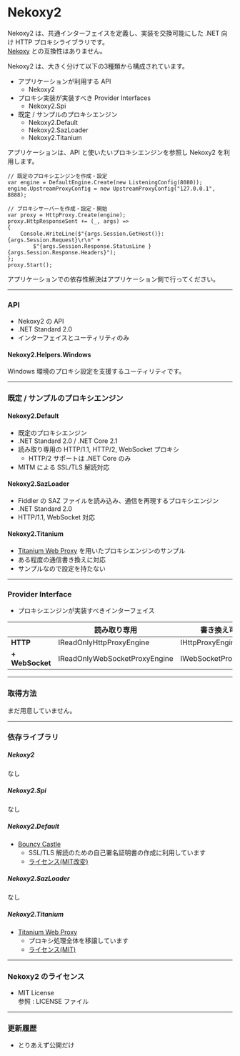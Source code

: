 Nekoxy2
================

Nekoxy2 は、共通インターフェイスを定義し、実装を交換可能にした .NET 向け HTTP プロキシライブラリです。  
[Nekoxy](https://github.com/veigr/Nekoxy) との互換性はありません。

Nekoxy2 は、大きく分けて以下の3種類から構成されています。

* アプリケーションが利用する API
    * Nekoxy2
* プロキシ実装が実装すべき Provider Interfaces
    * Nekoxy2.Spi
* 既定 / サンプルのプロキシエンジン
    * Nekoxy2.Default
    * Nekoxy2.SazLoader
    * Nekoxy2.Titanium

アプリケーションは、API と使いたいプロキシエンジンを参照し Nekoxy2 を利用します。

```
// 既定のプロキシエンジンを作成・設定
var engine = DefaultEngine.Create(new ListeningConfig(8080));
engine.UpstreamProxyConfig = new UpstreamProxyConfig("127.0.0.1", 8888);

// プロキシサーバーを作成・設定・開始
var proxy = HttpProxy.Create(engine);
proxy.HttpResponseSent += (_, args) =>
{
    Console.WriteLine($"{args.Session.GetHost()}: {args.Session.Request}\r\n" +
        $"{args.Session.Response.StatusLine }{args.Session.Response.Headers}");
};
proxy.Start();
```

アプリケーションでの依存性解決はアプリケーション側で行ってください。


----------

### API

* Nekoxy2 の API
* .NET Standard 2.0
* インターフェイスとユーティリティのみ

#### Nekoxy2.Helpers.Windows

Windows 環境のプロキシ設定を支援するユーティリティです。

----------

### 既定 / サンプルのプロキシエンジン

#### Nekoxy2.Default

* 既定のプロキシエンジン
* .NET Standard 2.0 / .NET Core 2.1
* 読み取り専用の HTTP/1.1, HTTP/2, WebSocket プロキシ
    * HTTP/2 サポートは .NET Core のみ
* MITM による SSL/TLS 解読対応

#### Nekoxy2.SazLoader

* Fiddler の SAZ ファイルを読み込み、通信を再現するプロキシエンジン
* .NET Standard 2.0
* HTTP/1.1, WebSocket 対応

#### Nekoxy2.Titanium

* [Titanium Web Proxy](https://github.com/justcoding121/Titanium-Web-Proxy) を用いたプロキシエンジンのサンプル
* ある程度の通信書き換えに対応
* サンプルなので設定を持たない

----------

### Provider Interface

* プロキシエンジンが実装すべきインターフェイス


||読み取り専用|書き換え可能|
|--|--|--|
|**HTTP**|IReadOnlyHttpProxyEngine|IHttpProxyEngine|
|**+ WebSocket**|IReadOnlyWebSocketProxyEngine|IWebSocketProxyEngine|


----------


### 取得方法

まだ用意していません。

----------


### 依存ライブラリ

##### Nekoxy2
なし

##### Nekoxy2.Spi

 なし

##### Nekoxy2.Default

* [Bouncy Castle](https://www.bouncycastle.org/csharp/)
    * SSL/TLS 解読のための自己署名証明書の作成に利用しています
    * [ライセンス(MIT改変)](https://www.bouncycastle.org/csharp/licence.html)

##### Nekoxy2.SazLoader

なし

##### Nekoxy2.Titanium

* [Titanium Web Proxy](https://github.com/justcoding121/Titanium-Web-Proxy)
    * プロキシ処理全体を移譲しています
    * [ライセンス(MIT)](https://github.com/justcoding121/Titanium-Web-Proxy/blob/master/LICENSE)

----------


### Nekoxy2 のライセンス

* MIT License  
参照 : LICENSE ファイル

----------

### 更新履歴

* とりあえず公開だけ
